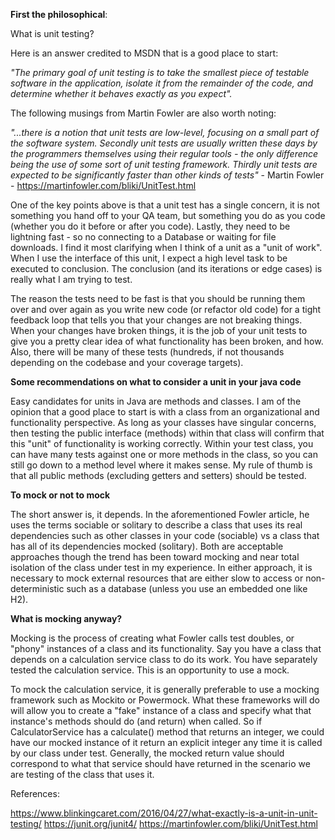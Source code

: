 **First the philosophical**:

What is unit testing?

Here is an answer credited to MSDN that is a good place to start:

_"The primary goal of unit testing is to take the smallest piece of testable software in the application, isolate it
from the remainder of the code, and determine whether it behaves exactly as you expect"._

The following musings from Martin Fowler are also worth noting:

_"...there is a notion that unit tests are low-level, focusing on a small part of the software system.
Secondly unit tests are usually written these days by the programmers themselves using their regular tools -
the only difference being the use of some sort of unit testing framework. Thirdly unit tests are expected to be
significantly faster than other kinds of tests"_ - Martin Fowler - https://martinfowler.com/bliki/UnitTest.html

One of the key points above is that a unit test has a single concern, it is not something you hand off to your QA team,
but something you do as you code (whether you do it before or after you code). Lastly, they need to be lightning fast -
so no connecting to a Database or waiting for file downloads. I find it most clarifying when I think of a unit as a
"unit of work". When I use the interface of this unit, I expect a high level task to be executed to conclusion. The
conclusion (and its iterations or edge cases) is really what I am trying to test.

The reason the tests need to be fast is that you should be running them over and over again as you write new code
(or refactor old code) for a tight feedback loop that tells you that your changes are not breaking things. When your
changes have broken things, it is the job of your unit tests to give you a pretty clear idea of what functionality has
been broken, and how. Also, there will be many of these tests (hundreds, if not thousands depending on the codebase and
your coverage targets).

**Some recommendations on what to consider a unit in your java code**

Easy candidates for units in Java are methods and classes. I am of the opinion that a good place to start is with a
class from an organizational and functionality perspective. As long as your classes have singular concerns, then testing
the public interface (methods) within that class will confirm that this "unit" of functionality is working correctly.
Within your test class, you can have many tests against one or more methods in the class, so you can still go down to a
method level where it makes sense. My rule of thumb is that all public methods (excluding getters and setters) should be
tested.

**To mock or not to mock**

The short answer is, it depends. In the aforementioned Fowler article, he uses the terms sociable or solitary to
describe a class that uses its real dependencies such as other classes in your code (sociable) vs a class that has all
of its dependencies mocked (solitary). Both are acceptable approaches though the trend has been toward mocking and
near total isolation of the class under test in my experience. In either approach, it is necessary to mock external
resources that are either slow to access or non-deterministic such as a database (unless you use an embedded one like H2).

**What is mocking anyway?**

Mocking is the process of creating what Fowler calls test doubles, or "phony" instances of a class and its
functionality. Say you have a class that depends on a calculation service class to do its work. You have separately
tested the calculation service. This is an opportunity to use a mock.

To mock the calculation service, it is generally preferable to use a mocking framework such as Mockito or Powermock.
What these frameworks will do will allow you to create a "fake" instance of a class and specify what that instance's
methods should do (and return) when called. So if CalculatorService has a calculate()  method that returns an integer,
we could have our mocked instance of it return an explicit integer any time it is called by our class under test.
Generally, the mocked return value should correspond to what that service should have returned in the scenario we are
testing of the class that uses it.


References:

https://www.blinkingcaret.com/2016/04/27/what-exactly-is-a-unit-in-unit-testing/
https://junit.org/junit4/
https://martinfowler.com/bliki/UnitTest.html